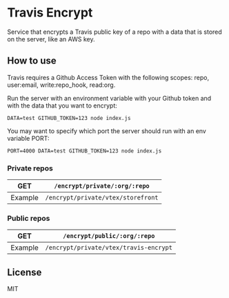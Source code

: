 # Travis Encrypt

Service that encrypts a Travis public key of a repo with a data that is stored on the server, like an AWS key.

## How to use

Travis requires a Github Access Token with the following scopes:
repo, user:email, write:repo_hook, read:org.

Run the server with an environment variable with your Github token and with the data that you want to encrypt:
```
DATA=test GITHUB_TOKEN=123 node index.js
```

You may want to specify which port the server should run with an env variable PORT:
```
PORT=4000 DATA=test GITHUB_TOKEN=123 node index.js
```

### Private repos

**GET**|`/encrypt/private/:org/:repo`
---|---
Example|`/encrypt/private/vtex/storefront`

### Public repos

**GET**|`/encrypt/public/:org/:repo`
---|---
Example|`/encrypt/private/vtex/travis-encrypt`

## License

MIT
